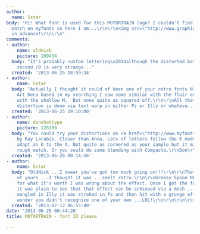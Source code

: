 ```yaml
---
author:
  name: 5star
body: "Hi! What font is used for this MOTORTRAIN logo? I couldn't find a suitable
  match on myfonts so here I am...\r\n\r\n<img src=\"http://www.graphicdeclaration.com/images/motortrain_fontID.jpg\">\r\n\r\n...thanks
  in advance!\r\n\r\n"
comments:
- author:
    name: oldnick
    picture: 109434
  body: "It's probably custom lettering\u2014although the distorted bottom of the
    second /O is very strange..."
  created: '2013-06-25 18:59:34'
- author:
    name: 5star
  body: "Actually I thought it could of been one of your retro fonts Nick. It's definitely
    Art Deco based in my searching I saw some similar with the flair on the A/R/ along
    with the shallow M.  But none quite as squared off.\r\n\r\nAll that lower arc
    distortion is done via text warp in either Ps or Illy or whateva... \r\n\r\nThanks!"
  created: '2013-06-25 19:10:00'
- author:
    name: donshottype
    picture: 126100
  body: "You could try your distortions on <a href=\"http://www.myfonts.com/fonts/typodermic/zingende/\">Zingende</a>
    by Ray Larabie. Closer than Anna. Lots of letters follow the R model. You could
    adapt an O to the A. Not quite as cornered as your sample but it might do as a
    rough match. Or you could do some blending with Compacta.\r\nDon\r\n"
  created: '2013-06-26 00:14:56'
- author:
    name: 5star
  body: "OldNick ...I swear you've got too much going on!!!\r\n\r\nThat font is one
    of yours ...I thought it was ...smelt retro.\r\n\r\nGreasy Spoon NF \r\n\r\nhttp://www.fontspace.com/nicks-fonts/greasy-spoon-nf\r\n\r\nAnd
    for what it's worth I was wrong about the effect. Once I got the font into Illy
    it was plain to see that that effect can be achieved via a mesh ...after it was
    mangled in Illy it was stroked in Ps and then hit with a grunge effect.\r\n\r\nNo
    wonder you didn't recognize one of your own ...LOL!\r\n\r\n\r\n\r\n\r\n"
  created: '2013-07-12 06:55:49'
date: '2013-06-25 00:44:26'
title: MOTORTRAIN - font ID please

---
```

